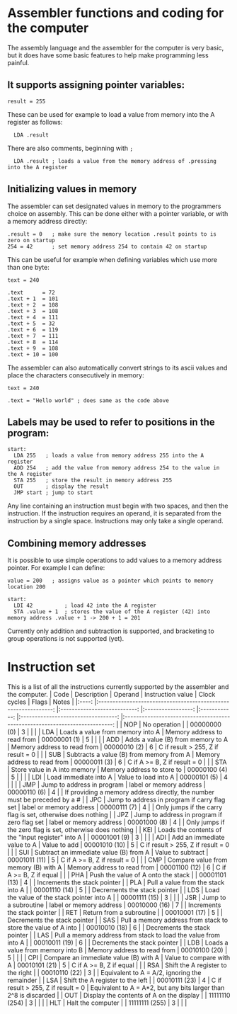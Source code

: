 # Assembler functions and coding for the computer
The assembly language and the assembler for the computer is very basic, but it does have some basic features to help make programming less painful.

## It supports assigning pointer variables:
~~~~
result = 255
~~~~
These can be used for example to load a value from memory into the A register as follows:
~~~~
  LDA .result
~~~~
There are also comments, beginning with `;`
~~~~
  LDA .result ; loads a value from the memory address of .pressing into the A register
~~~~

## Initializing values in memory
The assembler can set designated values in memory to the programmers choice on assembly. This can be done either with a pointer variable, or with a memory address directly:
~~~~
.result = 0   ; make sure the memory location .result points to is zero on startup
254 = 42      ; set memory address 254 to contain 42 on startup
~~~~

This can be useful for example when defining variables which use more than one byte:
~~~~
text = 240

.text      = 72
.text + 1  = 101
.text + 2  = 108
.text + 3  = 108
.text + 4  = 111
.text + 5  = 32
.text + 6  = 119
.text + 7  = 111
.text + 8  = 114
.text + 9  = 108
.text + 10 = 100
~~~~

The assembler can also automatically convert strings to its ascii values and place the characters consecutively in memory:
~~~~
text = 240

.text = "Hello world" ; does same as the code above
~~~~

## Labels may be used to refer to positions in the program:
~~~~
start:
  LDA 255   ; loads a value from memory address 255 into the A register
  ADD 254   ; add the value from memory address 254 to the value in the A register
  STA 255   ; store the result in memory address 255
  OUT       ; display the result
  JMP start ; jump to start
~~~~

Any line containing an instruction must begin with two spaces, and then the instruction. If the instruction requires an operand, it is separated from the instruction by a single space. Instructions may only take a single operand.

## Combining memory addresses
It is possible to use simple operations to add values to a memory address pointer. For example I can define:
~~~~
value = 200   ; assigns value as a pointer which points to memory location 200

start:
  LDI 42          ; load 42 into the A register
  STA .value + 1  ; stores the value of the A register (42) into memory address .value + 1 -> 200 + 1 = 201
~~~~
Currently only addition and subtraction is supported, and bracketing to group operations is not supported (yet).

# Instruction set
This is a list of all the instructions currently supported by the assembler and the computer.
| Code 	|                           Description                          	|           Operand           	| Instruction value 	| Clock cycles 	|                Flags               	|                                    Notes                                   	|
|:----:	|:--------------------------------------------------------------:	|:---------------------------:	|:-----------------:	|:------------:	|:----------------------------------:	|:--------------------------------------------------------------------------:	|
|  NOP 	|                          No operation                          	|                             	|    00000000 (0)   	|       3      	|                                    	|                                                                            	|
|  LDA 	|                Loads a value from memory into A                	| Memory address to read from 	|    00000001 (1)   	|       5      	|                                    	|                                                                            	|
|  ADD 	|                Adds a value (B) from memory to A               	| Memory address to read from 	|    00000010 (2)   	|       6      	| C if result > 255, Z if result = 0 	|                                                                            	|
|  SUB 	|            Subtracts a value (B) from memory from A            	| Memory address to read from 	|    00000011 (3)   	|       6      	|    C if A >= B, Z if result = 0    	|                                                                            	|
|  STA 	|                  Store value in A into memory                  	|  Memory address to store to 	|    00000100 (4)   	|       5      	|                                    	|                                                                            	|
|  LDI 	|                      Load immediate into A                     	|     Value to load into A    	|    00000101 (5)   	|       4      	|                                    	|                                                                            	|
|  JMP 	|                   Jump to address in program                   	|   label or memory address   	|    00000110 (6)   	|       4      	|                                    	| If providing a memory address directly, the number must be preceded by a # 	|
|  JPC 	|          Jump to address in program if carry flag set          	|   label or memory address   	|    00000111 (7)   	|       4      	|                                    	|         Only jumps if the carry flag is set, otherwise does nothing        	|
|  JPZ 	|           Jump to address in program if zero flag set          	|   label or memory address   	|    00001000 (8)   	|       4      	|                                    	|         Only jumps if the zero flag is set, otherwise does nothing         	|
|  KEI 	|        Loads the contents of the "Input register" into A       	|                             	|    00001001 (9)   	|       3      	|                                    	|                                                                            	|
|  ADI 	|                   Add an immediate value to A                  	|         Value to add        	|   00001010 (10)   	|       5      	| C if result > 255, Z if result = 0 	|                                                                            	|
|  SUI 	|             Subtract an immediate value (B) from A             	|      Value to subtract      	|   00001011 (11)   	|       5      	|    C if A >= B, Z if result = 0    	|                                                                            	|
|  CMP 	|              Compare value from memory (B) with A              	| Memory address to read from 	|   00001100 (12)   	|       6      	|       C if A >= B, Z if equal      	|                                                                            	|
|  PHA 	|               Push the value of A onto the stack               	|                             	|   00001101 (13)   	|       4      	|                                    	|                        Increments the stack pointer                        	|
|  PLA 	|               Pull a value from the stack into A               	|                             	|   00001110 (14)   	|       5      	|                                    	|                        Decrements the stack pointer                        	|
|  LDS 	|           Load the value of the stack pointer into A           	|                             	|   00001111 (15)   	|       3      	|                                    	|                                                                            	|
|  JSR 	|                      Jump to a subroutine                      	|   label or memory address   	|   00010000 (16)   	|       7      	|                                    	|                        Increments the stack pointer                        	|
|  RET 	|                    Return from a subroutine                    	|                             	|   00010001 (17)   	|       5      	|                                    	|                        Decrements the stack pointer                        	|
|  SAS 	|  Pull a memory address from stack to store the value of A into 	|                             	|   00010010 (18)   	|       6      	|                                    	|                        Decrements the stack pointer                        	|
|  LAS 	| Pull a memory address from stack to load the value from into A 	|                             	|   00010011 (19)   	|       6      	|                                    	|                        Decrements the stack pointer                        	|
|  LDB 	|                Loads a value from memory into B                	| Memory address to read from 	|   00010100 (20)   	|       5      	|                                    	|                                                                            	|
|  CPI 	|              Compare an immediate value (B) with A             	|   Value to compare with A   	|   00010101 (21)   	|       5      	|       C if A >= B, Z if equal      	|                                                                            	|
|  RSA 	|                Shift the A register to the right               	|                             	|   00010110 (22)   	|       3      	|                                    	|                Equivalent to A = A/2, ignoring the remainder               	|
|  LSA 	|                Shift the A register to the left                	|                             	|   00010111 (23)   	|       4      	| C if result > 255, Z if result = 0 	|      Equivalent to A = A*2, but any bits larger than 2^8 is discarded      	|
|  OUT 	|            Display the contents of A on the display            	|                             	|   11111110 (254)  	|       3      	|                                    	|                                                                            	|
|  HLT 	|                        Halt the computer                       	|                             	|   11111111 (255)  	|       3      	|                                    	|                                                                            	|